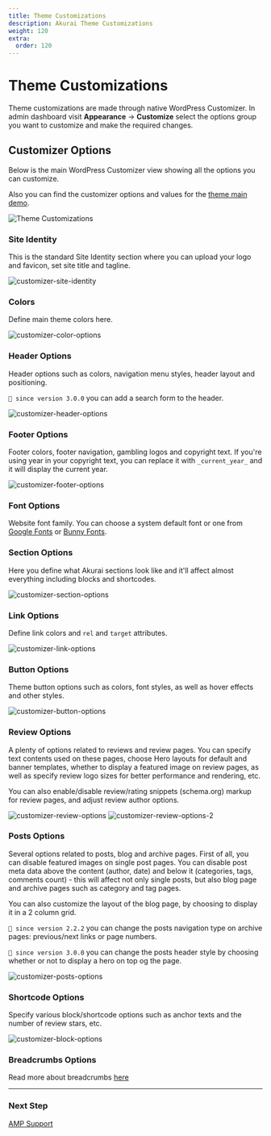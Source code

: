 ```yaml
---
title: Theme Customizations
description: Akurai Theme Customizations
weight: 120
extra:
  order: 120
---
```


# Theme Customizations

Theme customizations are made through native WordPress Customizer.
In admin dashboard visit **Appearance** &#8594; **Customize** select the options group you want to customize and make the required changes.

## Customizer Options

Below is the main WordPress Customizer view showing all the options you can customize.

Also you can find the customizer options and values for the [theme main demo](https://demos.dinomatic.com/athens).

![Theme Customizations](https://media.dinomatic.com/images/docs/akurai/customizer/customizer.jpg)

### Site Identity

This is the standard Site Identity section where you can upload your logo and favicon, set site title and tagline.

![customizer-site-identity](https://media.dinomatic.com/images/docs/akurai/customizer/site-identity.jpg)

### Colors

Define main theme colors here.

![customizer-color-options](https://media.dinomatic.com/images/docs/akurai/customizer/colors.jpg)

### Header Options

Header options such as colors, navigation menu styles, header layout and positioning.

`💁 since version 3.0.0` you can add a search form to the header.

![customizer-header-options](https://media.dinomatic.com/images/docs/akurai/customizer/header-options.jpg)

### Footer Options

Footer colors, footer navigation, gambling logos and copyright text.
If you're using year in your copyright text, you can replace it with `_current_year_` and it will display the current year.

![customizer-footer-options](https://media.dinomatic.com/images/docs/akurai/customizer/footer-options.jpg)

### Font Options

Website font family. You can choose a system default font or one from [Google Fonts](https://fonts.google.com) or [Bunny Fonts](https://fonts.bunny.net).

### Section Options

Here you define what Akurai sections look like and it'll affect almost everything including blocks and shortcodes.

![customizer-section-options](https://media.dinomatic.com/images/docs/akurai/customizer/section-options.jpg)

### Link Options

Define link colors and `rel` and `target` attributes.

![customizer-link-options](https://media.dinomatic.com/images/docs/akurai/customizer/link-options.jpg)

### Button Options

Theme button options such as colors, font styles, as well as hover effects and other styles.

![customizer-button-options](https://media.dinomatic.com/images/docs/akurai/customizer/button-options.jpg)

### Review Options

A plenty of options related to reviews and review pages. You can specify text contents used on these pages, choose Hero layouts for default and banner templates, whether to display a featured image on review pages, as well as specify review logo sizes for better performance and rendering, etc.

You can also enable/disable review/rating snippets (schema.org) markup for review pages, and adjust review author options.

![customizer-review-options](https://media.dinomatic.com/images/docs/akurai/customizer/review-options-1.jpg)
![customizer-review-options-2](https://media.dinomatic.com/images/docs/akurai/customizer/review-options-2.jpg)

### Posts Options

Several options related to posts, blog and archive pages.
First of all, you can disable featured images on single post pages. You can disable post meta data above the content (author, date) and below it (categories, tags, comments count) - this will affect not only single posts, but also blog page and archive pages such as category and tag pages.

You can also customize the layout of the blog page, by choosing to display it in a 2 column grid.

`💁 since version 2.2.2` you can change the posts navigation type on archive pages: previous/next links or page numbers.

`💁 since version 3.0.0` you can change the posts header style by choosing whether or not to display a hero on top og the page.

![customizer-posts-options](https://media.dinomatic.com/images/docs/akurai/customizer/posts-options.jpg)

### Shortcode Options

Specify various block/shortcode options such as anchor texts and the number of review stars, etc.

![customizer-block-options](https://media.dinomatic.com/images/docs/akurai/customizer/block-options.jpg)

### Breadcrumbs Options

Read more about breadcrumbs [here](/docs/akurai/breadcrumbs)

---

### Next Step

[AMP Support](/docs/akurai/amp/)
